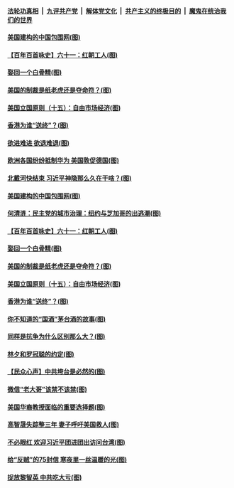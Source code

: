 

####  [法轮功真相](../../../../basic/blob/master/README.md?t=08190131) &nbsp;|&nbsp; [九评共产党](../../../../9ping.md/blob/master/README.md?t=08190131) &nbsp;|&nbsp; [解体党文化](../../../../jtdwh.md/blob/master/README.md?t=08190131)  &nbsp;|&nbsp; [共产主义的终极目的](../../../../gczydzjmd.md/blob/master/README.md?t=08190131) &nbsp;|&nbsp; [魔鬼在统治我们的世界](../../../../mgztzwmdsj.md/blob/master/README.md?t=08190131) 

#### [美国建构的中国包围网(图)](../pages/p4/943336.md?t=08190131) 

#### [【百年百首咏史】六十一：红朝工人(图)](../pages/p4/943318.md?t=08190131) 

#### [娶回一个白骨精(图)](../pages/p4/943244.md?t=08190131) 

#### [美国的制裁是纸老虎还是夺命符？(图)](../pages/p4/943212.md?t=08190131) 

#### [美国立国原则（十五）：自由市场经济(图)](../pages/p4/943214.md?t=08190131) 

#### [香港为谁“送终”？(图)](../pages/p4/943216.md?t=08190131) 

#### [欲进难进 欲退难退(图)](../pages/p4/943340.md?t=08190131) 

#### [欧洲各国纷纷抵制华为 美国敦促德国(图)](../pages/p4/943338.md?t=08190131) 

#### [北戴河快结束 习近平神隐那么久在干啥？(图)](../pages/p4/943339.md?t=08190131) 

#### [美国建构的中国包围网(图)](../pages/p4/943336.md?t=08190131) 

#### [何清涟：民主党的城市治理：纽约与芝加哥的出逃潮(图)](../pages/p4/943331.md?t=08190131) 

#### [【百年百首咏史】六十一：红朝工人(图)](../pages/p4/943318.md?t=08190131) 

#### [娶回一个白骨精(图)](../pages/p4/943244.md?t=08190131) 

#### [美国的制裁是纸老虎还是夺命符？(图)](../pages/p4/943212.md?t=08190131) 

#### [美国立国原则（十五）：自由市场经济(图)](../pages/p4/943214.md?t=08190131) 

#### [香港为谁“送终”？(图)](../pages/p4/943216.md?t=08190131) 

#### [你不知道的“国酒”茅台酒的故事(图)](../pages/p4/943210.md?t=08190131) 

#### [同样是抗争为什么区别那么大？(图)](../pages/p4/943207.md?t=08190131) 

#### [林夕和罗冠聪的约定(图)](../pages/p4/943198.md?t=08190131) 

#### [【民众心声】中共垮台是必然的(图)](../pages/p4/942805.md?t=08190131) 

#### [微信“老大哥”该禁不该禁(图)](../pages/p4/943116.md?t=08190131) 

#### [美国华裔教授面临的重要选择题(图)](../pages/p4/943113.md?t=08190131) 

#### [高智晟失踪整三年 妻子呼吁美国救人(图)](../pages/p4/943106.md?t=08190131) 

#### [不必眼红 欢迎习近平团进团出访问台湾(图)](../pages/p4/943100.md?t=08190131) 

#### [给“反贼”的75封信 寒夜里一丝温暖的光(图)](../pages/p4/943104.md?t=08190131) 

#### [捉放黎智英 中共吃大亏(图)](../pages/p4/943117.md?t=08190131) 

